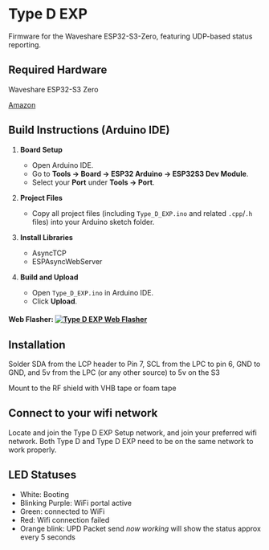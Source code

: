 # Type D EXP

Firmware for the Waveshare ESP32-S3-Zero, featuring UDP-based status reporting.

## Required Hardware

Waveshare ESP32-S3 Zero

<a href="https://www.amazon.com/dp/B0CS6VS1DJ?ref_=ppx_hzsearch_conn_dt_b_fed_asin_title_2">Amazon</a>

## Build Instructions (Arduino IDE)

1. **Board Setup**  
   - Open Arduino IDE.  
   - Go to **Tools → Board → ESP32 Arduino → ESP32S3 Dev Module**.  
   - Select your **Port** under **Tools → Port**.

2. **Project Files**  
   - Copy all project files (including `Type_D_EXP.ino` and related `.cpp`/`.h` files) into your Arduino sketch folder.

3. **Install Libraries**  
   - AsyncTCP  
   - ESPAsyncWebServer  


5. **Build and Upload**  
   - Open `Type_D_EXP.ino` in Arduino IDE.  
   - Click **Upload**.

#### Web Flasher: [![Type D EXP Web Flasher](https://img.shields.io/badge/Web%20Flasher-Type%20D%20EXP-green?logo=esp32&logoColor=white)](https://darkone83.github.io/type-d-exp.github.io/)

## Installation

Solder SDA from the LCP header to Pin 7, SCL from the LPC to pin 6, GND to GND, and 5v from the LPC (or any other source) to 5v on the S3

Mount to the RF shield with VHB tape or foam tape

## Connect to your wifi network

Locate and join the Type D EXP Setup network, and join your preferred wifi network. Both Type D and Type D EXP need to be on the same network to work properly.

## LED Statuses

- White: Booting
- Blinking Purple: WiFi portal active
- Green: connected to WiFi
- Red: Wifi connection failed
- Orange blink: UPD Packet send *now working* will show the status approx every 5 seconds


